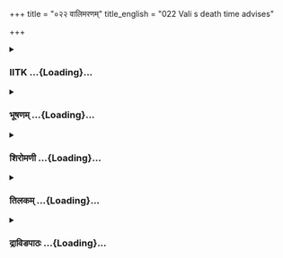 +++
title = "०२२ वालिमरणम्"
title_english = "022 Vali s death time advises"

+++
<div caption="श्रीराम-हरिसीताराममूर्ति-घनपाठिभ्यां वचनम्" class="audioEmbed" src="https://archive.org/download/Ramayana-recitation-Sriram-harisItArAmamUrti-Ghanapaati-v2/Kanda_4/Kanda_4_KSK-022-Vali_Maranam.mp3"></div>

<div class="js_include collapsed" newlevelforh1="3" title="IITK" unfilled url="/purANam/rAmAyaNam/audIchya-pAThaH/iitk/4_kiShkindhAkANDam/02-vAli-vadhaH/022_vAlimaraNam.md">
<details><summary><h3>IITK ...{Loading}...</h3></summary>

Vali repents -- asks Sugriva to take care of Angada and Tara -- hands
over his golden necklace to Sugriva -- exhorts Angada.



#### श्लोकः
##### मूलम्
वीक्षमाणस्तु मन्दासुस्सर्वतो मन्दमुच्छ्वसन्।  
आदावेव तु सुग्रीवं ददर्शत्वात्मजाग्रतः4.22.1॥

##### शब्दार्थः
मन्दासुः slowly, मन्दं feebly, उच्छ्वसन्  sighing, सर्वतः all over, वीक्षमाणः तु gazing all round, आदावेव at first instance, अग्रतः front, आत्मजः his own son, सुग्रीवम् Sugriva, ददर्श saw.

##### आङ्ग्लानुवादः
Vali, gazing all around, breathing slowly and sighing feably beheld Sugriva at first instance, Sugriva who was standing in front of his own son.



#### श्लोकः
##### मूलम्
तं प्राप्तविजयं वाली सुग्रीवं प्लवगेश्वरः।  
आभाष्य व्यक्तया वाचा सस्नेहमिदमब्रवीत्4.22.2॥

##### शब्दार्थः
प्लवगेश्वरः lord of monkeys, वाली Vali, प्राप्तविजयम् had won a victory, तं सुग्रीवम् to that Sugriva, आभाष्य spoke, व्यक्तया addressing, वाचा words, सस्नेहम् with love, इदम् this, अब्रवीत् said.

##### आङ्ग्लानुवादः
Vali, the lord of monkeys, lovingly said to Sugriva, who had won a victoryः



#### श्लोकः
##### मूलम्
सुग्रीव दोषेण न मां गन्तुमर्हसि किल्बिषात्।  
कृष्यमाणं भविष्येण बुद्धिमोहेन मां बलात्4.22.3॥

##### शब्दार्थः
सुग्रीव O Sugriva, माम् me, दोषेण by mistake, गन्तुम् exiling, न अर्हसि ought not to, किल्बिषात् due to mistake, भविष्येण in future, बुद्धिमोहेन by deluded, बलात् by force  माम् me, कृष्यमाणम् bound

##### आङ्ग्लानुवादः
'O Sugriva you ought not to accuse me of exiling you, and wresting your wife. My  
mind was deluded by the force of fate that controls one's future.



#### श्लोकः
##### मूलम्
युगपद्विहितं तात न मन्ये सुखमावयोः।  
सौहार्द भ्रातृयुक्तं हि तदिदं तात नान्यथा4.22.4॥

##### शब्दार्थः
तात O dear, आवयोः for both of us, सुखम् happiness, युगपत् at the same time, न मन्ये I also do not believe, भ्रातृयुक्तम् not right for brothers, तत् so, इदम् this, सौहार्दम् friendship between us, न अन्यथा not otherwise, जातम् is created.

##### आङ्ग्लानुवादः
'O dear I believe that both of us are not destined to enjoy the love and happiness that come together to brothers.



#### श्लोकः
##### मूलम्
प्रतिपद्य त्वमद्यैव राज्यमेषां वनौकसाम्।  
मामप्यद्यैव गच्छन्तं विद्धि वैवस्वतक्षयम्4.22.5॥

##### शब्दार्थः
त्वम् you, अद्यैव just now, एषाम् of these, वनौकसाम् forest dwellers, राज्यम् kingdom, प्रतिपद्य accept, मामपि me also, अद्यैव now, वैवस्वतक्षयम् the abode of Vivasvan, lord of the death, गच्छन्तम्  going, विद्धि know.

##### आङ्ग्लानुवादः




#### श्लोकः
##### मूलम्
जीवितं च हि राज्यं च श्रियं च विपुलामिमाम्।  
प्रजहाम्येष वै तूर्णं महच्चागर्हितं यशः4.22.6॥

##### शब्दार्थः
एषः अहम् thus I, जीवितं च life also, राज्यं च even kingdom, इमाम् this, विपुलाम् vast, श्रियं च and prosperity, अगर्हितम् untarnished, यशः च and fame, तूर्णम् soon, एषः here I am, प्रजहामि leaving.

##### आङ्ग्लानुवादः
'I am leaving this world soon, along with this vast kingdom, prosperity and untarnished fame.



#### श्लोकः
##### मूलम्
अस्यां त्वहमवस्थायां वीर वक्ष्यामि यद्वचः।  
यद्यप्यसुकरं राजन्कर्तुमेव तदर्हसि4.22.7

##### शब्दार्थः
वीर O warrior, राजन् O king, अस्यां अवस्थायाम् at this stage, अहम् I, यत् those, वचः words, वक्ष्यामि speaking, असुकरं not easy to do, यद्यपि even though, कर्तुमेव only to carry out, त्वम् you, अर्हसि ought to.

##### आङ्ग्लानुवादः
'O warrior king you should do whatever I request you at this hour even though it may not be easy.



#### श्लोकः
##### मूलम्
सुखार्हं सुखसंवृद्धं बालमेनमबालिशम्।  
बाष्पपूर्णमुखं पश्य भूमौ पतितमङ्गदम्4.22.8॥

##### शब्दार्थः
सुखार्हम् who deserves happiness, सुखसंवृद्धम् raised with comfort, बालम् young boy, अबालिशम् youthful, बाष्पपूर्णमुखम् tearful face, भूमौ on the ground, पतितम्  fallen down, अङ्गदम् Angada, पश्य see.

##### आङ्ग्लानुवादः
'Look at this young Angada fallen on the ground, face flooded with tears. Raised with comfort, he deserves to be kept happy.



#### श्लोकः
##### मूलम्
मम प्राणैः प्रियतरं पुत्रं पुत्रमिवौरसम्।  
मया हीनमहीनार्थं पर्वतः परिपालय4.22.9॥

##### शब्दार्थः
मम my, प्राणैः more than life, प्रियतरम् dearer to me, मया by me, हीनम् separated, पुत्रम् son, औरसं पुत्रं इव like your own son, सर्वतः in all respects, अहीनार्थम् without being deprived of anything, परिपालय take care of him.

##### आङ्ग्लानुवादः
'He is dearer to me than my life. Take care of him like your own son. He is separated from me. Take care of him in all respects, so that he is not deprived of anything.



#### श्लोकः
##### मूलम्
त्वमेवास्य हि दाता च परित्राता च सर्वशः।  
भयेष्वभयदश्चैव यथाऽहं प्लवगेश्वर॥4.22.10॥

##### शब्दार्थः
प्लवगेश्वर O lord of monkeys, अहम् I, यथा as I am, त्वमेव you alone, अस्य his, (पिता father), दाता provider, सर्वशः of everything, परित्राता च and saviour, भयेषु in danger, अभयदश्चैव protector.

##### आङ्ग्लानुवादः
'O lord of monkeys from now on, you alone will be his father, provider of everything, saviour and protector in danger.



#### श्लोकः
##### मूलम्
एष तारात्मज श्रीमांस्त्वया तुल्यपराक्रमः।  
रक्षसां च वधे तेषामग्रतस्ते भविष्यति4.22.11॥

##### शब्दार्थः
श्रीमान् prosperous, त्वया to you, तुल्यपराक्रमः equal in valour, एषः this, तारात्मजः son of Tara, तेषाम् their, रक्षसाम् demons, वधे crush, ते to you, अग्रतः on the forefront, भविष्यति will remain.

##### आङ्ग्लानुवादः
'This prosperous son of Tara, your equal in valour, will remain with you in the forefront to crush demons.



#### श्लोकः
##### मूलम्
अनुरूपाणि कर्माणि विक्रम्य बलवान्रणे।  
करिष्यत्येष तारेयस्तरस्वी तरुणोऽङ्गदः4.22.12॥

##### शब्दार्थः
बलवान् strong, तारेयः of Tara's, तरस्वी fast, तरुणः young, एषः अङ्गदः this Angada, रणे in war, विक्रम्य strike, अनुरूपाणि fitting , कर्माणि deeds, करिष्यति will do.

##### आङ्ग्लानुवादः
'This mighty hero Angada, son of Tara, is young and dynamic. He will strike (the enemy) in a fitting manner in war.



#### श्लोकः
##### मूलम्
सुषेणदुहिता चेयमर्थसूक्ष्मविमनिश्चये।  
औत्पातिके च विविधे सर्वतः परिनिष्ठिता4.22.13॥

##### शब्दार्थः
सुषेणदुहिता daughter of Sushena, इयं च and she also , अर्थसूक्ष्मविनिश्चये in disecerning subtle matters, विविधे various, औत्पातिके च and in foreseeing events that come up suddenly, सर्वतःall over, परिनिष्ठिता very efficient( in crisis management),

##### आङ्ग्लानुवादः
'Tara, daughter of Sushena, is wise and efficient in discerning subtle matters and in foreseeing unexpected events.



#### श्लोकः
##### मूलम्
यदेषा साध्विति ब्रूयात्कार्यं तन्मुक्तसंशयम्।  
न हि तारामतं किञ्चिदन्यथा परिवर्तते4.22.14॥

##### शब्दार्थः
एषा she, यत् whatever, साधु इति treat it to be right, ब्रूयात् speak, तत् that, मुक्तसंशयम् without any doubt, कार्यम् work, तारामतम् her opinion, किञ्चत् even a little, अन्यथा otherwise, न परिवर्तते हि does not change.

##### आङ्ग्लानुवादः
'Tara's opinion is never wrong. It does not change. Whatever she speaks is right and should be carried out without any doubt.



#### श्लोकः
##### मूलम्
राघवस्य च ते कार्यं कर्तव्यमविशङ्कया।  
स्यादधर्मो ह्यकरणे त्वां च हिंस्याद्विमानितः4.22.15॥

##### शब्दार्थः
राघवस्य Rama's, कार्यं च work also, ते to you, अविशङ्कया without hesitation, कर्तव्यम्   duty, अकरणे not do, अधर्मः unrighteousness, स्यात् हि will be, अमानितः disobeyed, त्वाम् you, हिंस्यात् च will hurt.

##### आङ्ग्लानुवादः
'You ought to carry out Rama's work without hesitation. If you do not, it will be unrighteous and harmful.



#### श्लोकः
##### मूलम्
इमां च मालामाधत्स्व दिव्यां सुग्रीव काञ्चनीम्।  
उदारा श्रीस्थिता ह्यास्यां सम्प्रजह्यान्मृते मयि4.22.16॥

##### शब्दार्थः
सुग्रीव O Sugriva, दिव्यां divine, काञ्चनीम् golden, इमां मालाम् this necklace, अधत्स्व wear now, अस्याम् in it, स्थिता present, उदारा great, श्रीः brightness, मयि when me, मृते (when) dead,  
सम्प्रजह्यात् हि it will be gone.

##### आङ्ग्लानुवादः
'O Sugriva put on this divine golden necklace. It has great brilliance. Its present lustre may be gone when I am dead.'



#### श्लोकः
##### मूलम्
इत्येवमुक्तस्सुग्रीवो वालिना भ्रातृसौहृदात्।  
हर्षं त्यक्त्वा पुनर्दीनो ग्रहग्रस्त इवोडुराट्4.22.17॥

##### शब्दार्थः
वालिना by Vali, भ्रातृसौहृदात् due to brotherly affection, इत्येवम् thus, उक्तः spoken, सुग्रीवः Sugriva, हर्षम् happiness, त्यक्त्वा having given up , पुनः again, दीनः dull, ग्रहग्रस्तः eclipsed by planet Rahu, उडुराट् इव like the Moon.

##### आङ्ग्लानुवादः
Thus spoken to by Vali with brotherly affection, Sugriva gave up joy (of victory) and appeared dull like the Moon eclipsed by planet Rahu.



#### श्लोकः
##### मूलम्
तद्वालिवचनाच्छान्तः कुर्वन्युक्तमतन्द्रितः।  
जग्राह सोऽभ्यनुज्ञातो मालां तां चैव काञ्चनीम्4.22.18॥

##### शब्दार्थः
सः he, तद्वालिवचनात् by the words of Vali, शान्तः became composed, अतन्द्रितः without any illfeeling, युक्तम् proper, कुर्वन् carrying out, अभ्यनुज्ञातः with the permission, काञ्चनीम् golden, तां मालाम् that necklace, जग्राह received.

##### आङ्ग्लानुवादः
On hearing Vali's words, Sugriva became composed with no illfeeling. Considering it to be proper, he received with his permission the golden necklace.



#### श्लोकः
##### मूलम्
तां मालां काञ्चनीम् दत्त्वा दृष्ट्वाचैवात्मजं स्थितम्।  
संसिद्धः प्रेत्यभावाय स्नेहादङ्गदमब्रवीत्4.22.19॥

##### शब्दार्थः
काञ्चनीम् golden, तां मालाम् that necklace, दत्त्वा having given, स्थितम् him who stood by, आत्मजं च and son, दृष्ट्वा after seeing, प्रेत्यभावाय with a feeling of preparedness for death, संसिद्धः ready to depart, स्नेहात् with affection, अङ्गदम् to Angada, अब्रवीत् said.

##### आङ्ग्लानुवादः
Having given the golden necklace to Sugriva,Vali, feeling ready to depart, looked at his son Angada who stood by and spoke affectionatelyः



#### श्लोकः
##### मूलम्
देशकालौ भजस्वाद्य क्षममाणः प्रियाप्रिये।  
सुखदुःख सहः काले सुग्रीववशगो भव4.22.20॥

##### शब्दार्थः
अद्य now, प्रियाप्रिये dear or otherwise, क्षममाणः forgiving, देशकालौ regard  to time and place, भजस्व serve, काले in time, सुखदुःखसहः enduring pleasure and pain equally, सुग्रीववशगः भव submit to Sugriva's will.

##### आङ्ग्लानुवादः
'Enduring pleasure or pain equally  with due regard to time and place favourable to you or otherwise, you should submit to the will of Sugriva.



#### श्लोकः
##### मूलम्
यथा हि त्वं महाबाहो लालितस्सततं मया।  
न तथा वर्तमानं त्वां सुग्रीवो बहुमंस्यते॥4.22.21॥

##### शब्दार्थः
महाबाहो O longarmed one, त्वम् you, सततम् always, मया by me, यथा as, लालितः affectionately, तथा in that way, वर्तमानम् as in the present, त्वाम् to you, सुग्रीवः Sugriva, न बहुमंस्यते not bring you up.

##### आङ्ग्लानुवादः
'O longarmed one you have always been affectionately brought up by me. Sugriva may not rear you that way.



#### श्लोकः
##### मूलम्
माऽस्यामित्रैर्गतं गच्छेर्मा शत्रुभिररिन्दम।  
भर्तुरर्थपरो दान्तः सुग्रीववशगो भव4.22.22॥

##### शब्दार्थः
अरिन्दम O conqueror of enemies, अस्य his, अमित्रैः friends his enemies, गतम् in the past , मा गच्छेः  after my exit, शत्रुभिः with his enemies too, मा do not, भर्तुः protector's, अर्थपरः devoted to his interests, दान्तः selfrestrained, सुग्रीववशगः stand by Sugriva, भव you.

##### आङ्ग्लानुवादः
'O conqueror of foes do not align with his enemies or with the friends of his enemies. Remain selfrestrained and loyal to Sugriva. Be subordinate to his will.



#### श्लोकः
##### मूलम्
न चातिप्रणयः कार्यः कर्तव्योऽप्रणयश्च ते।  
उभयं हि महान्दोष स्तस्मादन्तरदृग्भव4.22.23॥

##### शब्दार्थः
अतिप्रणयः excessively friendly, ते by you, न कार्यः should not be, अप्रणयश्च lack of love also, न कर्तव्यः not to be, उभयम् both, महान्दोषम् will amount to serious mistake, तस्मात्  therefore, अन्तरदृक् insightful, भव be.

##### आङ्ग्लानुवादः
'You are not to be excessively friendly or otherise as both are serious mistakes. Therefore, be insightful.'



#### श्लोकः
##### मूलम्
इत्युक्त्वाऽथ विवृत्ताक्षः शरसम्पीडितो भृशम्।  
विवृतैर्दशनै र्भीमैर्बभूवोत्क्रान्तजीवितः4.22.24॥

##### शब्दार्थः
भृशम् intensely, शरसम्पीडितः formented by the arrow, इति thus, उक्त्वा having spoken, अथ then, विवृत्ताक्षः popping out his eyes, विवृतैः with opened, भीमैः with dreadful, दशनैः with teeth, उत्क्रान्तजीवितः dead, बभूव remained.

##### आङ्ग्लानुवादः
Having spoken this, tormented by the arrow, eyes popping out and his dreadful teeth ejected, Vali remained drained of life.



#### श्लोकः
##### मूलम्
ततो विचुक्रुशुस्तत्र वानरा हरियूथपाः।  
परिदेवयमानास्ते सर्वे प्लवगपुङ्गवाः4.22.25॥

##### शब्दार्थः
ततः then, प्लवगपुङ्गवाः best of the monkeys, सर्वे all, ते वानराः the monkeys, हरियूथपाः leaders of monkey troops, परिदेवयमानाः bewailing, तत्र there, विचुक्रुशुः cried bitterly.

##### आङ्ग्लानुवादः
Then the best of the monkeys and their troop leaders bewailed the death of Vali, crying bitterly.



#### श्लोकः
##### मूलम्
किष्किन्धा ह्यद्य शून्याऽसीत्स्वर्गते वानराधिपे।  
उद्यानानि च शून्यानि पर्वताः काननानि च4.22.26॥  
हते प्लवगशार्दूले निष्प्रभा वानराः कृताः।

##### शब्दार्थः
वानराधिपे when the lord of monkeys, स्वर्गते had gone to heaven,  किष्किन्धा Kishkinda, शून्या हि  is desolate, उद्यानानि च pleasure gardens, शून्यानि empty, पर्वताः mountains, काननानि च forests also, प्लवगशार्दूले tigers among monkeys, हते is killed, वानराः monkeys, निष्प्रभाः dull, कृताः became.

##### आङ्ग्लानुवादः
Lord of monkeys having gone to heaven, Kishkinda looked desolate including the pleasure gardens, the mountains and forests. The monkeys also became dull.



#### श्लोकः
##### मूलम्
यस्य वेगेन महता काननानि वनानि च।  
पुष्पौघेणानुबध्यन्ते करिष्यति तदद्य कः4.22.27॥

##### शब्दार्थः
यस्य whose, महता वेगेन at high speed, काननानि forests, वनानि च and gardens, पुष्पौघेण with heavy flow of flowers, अनुबध्यन्ते joined now, तत् that, अद्य now, कः who, करिष्यति can do?

##### आङ्ग्लानुवादः
(The vanaras wailed aloud saying) 'The forests and gardens looked connected together with the flowers that swayed by his speed .Who can do that now?



#### श्लोकः
##### मूलम्
येन दत्तं महद्युद्धं गन्धर्वस्य महात्मनः4.22.28॥  
गोलभस्य महाबाहोर्दशवर्षाणि पञ्च च।  
नैव रात्रौ न दिवसे तद्युद्धमुपशाम्यति4.22.29॥

##### शब्दार्थः
येन by him, महात्मनः of the great self, महाबाहोः of strong shoulders, गोलभस्य of Golabha, गन्धर्वस्य of gandharva, दश ten, पञ्च five, च and, वर्षाणि years, महत् great, युद्धम् war, दत्तम् given, तत् युद्धम् that war, रात्रौ during night, नैव उपशाम्यति not stops, दिवसे during day, न not.

##### आङ्ग्लानुवादः
'Great soul, Vali endowed with stout shoulders joined a duel with a gandharva called Golabha for fifteen years nonstop night and day.



#### श्लोकः
##### मूलम्
ततस्तु षोडशे वर्षे गोलभो विनिपातितः।  
हत्वा तं दुर्विनीतं तु वाली दंष्ट्राकरालवान्4.22.30॥  
सर्वाऽभयङ्करोऽस्माकं कथमेष निपातितः।

##### शब्दार्थः
ततः then, षोडशे in the sixteenth, वर्षे year, गोलभः Golabha, विनिपातितः was thrown down, दंष्ट्राकरालवान्  of dreadful teeth, वाली Vali, दुर्विनीतम् the uncontrollable, तम् him, हत्वा on killing, अस्माकम् to us, सर्वाऽभयङ्करः rendering security, एषः such, कथम् how, निपातितः killed.

##### आङ्ग्लानुवादः
'In the sixteenth year Golabha, the uncontrollable enemy was killed by Vali with his dreadful fangs and rendered protection to everybody. How did he get killed?'



#### श्लोकः
##### मूलम्
हते तु वीरे प्लवगाधिपे तदा  
प्लवङ्गमास्तत्र न शर्म लेभिरे।  
वनेचराः सिंहयुते महावने  
यथा हि गावो निहते गवां पतौ4.22.31॥

##### शब्दार्थः
सिंहयुते in a place full of lions, महावने in a huge forest, गवाम् of cattle, पतौ the lord, निहते when killed, वनेचराः wanderers of the forest, गावः cows, यथा as, तदा then, वीरे when the hero, प्लवगाधिपे chief of monkeys, हते when killed, तत्र there, प्लवङ्गमाः monkeys, शर्म peace of mind, न लेभिरे not get.

##### आङ्ग्लानुवादः
Just as the cattle get frightened when the leader of the herd gets killed in a huge forest full of lions, the young monkey became puzzled when the chief of monkeys got killed.



#### श्लोकः
##### मूलम्
ततस्तु तारा व्यसनार्णवाप्लुता  
मृतस्य भर्तुर्वदनं समीक्ष्य सा।  
जगाम भूमिं परिरभ्य वालिनं  
महाद्रुमं छिन्नमिवाश्रिता लता4.22.32॥

##### शब्दार्थः
ततः then, सा तारा that Tara, व्यसनार्णवाप्लुता immersed in the sea of calamity, मृतस्य of the dead, भर्तुः husband's, वदनम् face, समीक्ष्य seeing, छिन्नम् cut, महाद्रुमम् massive tree, आश्रिता clinging, लता इव like a creeper clinging, वालिनम् Vali, परिरभ्य having embraced him, भूमिम् on the ground, जगाम fell.

##### आङ्ग्लानुवादः
Then Tara, immersed in a sea of sorrow, looked at the face of her dead husband and sank, embracing Vali, like a creeper clinging to the massive tree when the tree is cut down.  

#### समाप्तिः
 श्रीमद्रामायणे वाल्मीकीय आदिकाव्ये किष्किन्धाकाण्डे द्वाविंशस्सर्गः॥  
Thus ends the twentysecond sarga of Kishkindakanda of the Holy Ramayana, the first epic, composed by sage Valmiki.

</details>
</div>
<div class="js_include collapsed" newlevelforh1="3" title="भूषणम्" unfilled url="/purANam/rAmAyaNam/audIchya-pAThaH/TIkA/bhUShaNa_iitk/4_kiShkindhAkANDam/02-vAli-vadhaH/022_vAlimaraNam.md">
<details><summary><h3>भूषणम् ...{Loading}...</h3></summary>



वीक्षमाणस्तु मन्दासुः सर्वतो मन्दमुच्छ्वसन् ।  

आदावेव तु सुग्रीवं ददर्श त्वात्मजाग्रतः  ॥  ४।२२।१  ॥   

एवममोघरामशराभिघातेन मोहसमाविष्टं वालिनं मृतं निश्चित्य संस्कारादिकरणाय
त्वरमाणे हनुमति दैवात्किञ्चित्समाश्वस्तो वाली कर्तव्यभागं नियच्छति
द्वाविंशे वीक्षमाण इत्यादि । मन्दासुः अल्पप्राणः  ॥  ४।२२।१  ॥   

  

तं प्राप्तविजयं वाली सुग्रीवं प्लवगेश्वरः ।  

आभाष्य व्यक्तया वाचा सस्नेहमिदमब्रवीत्  ॥  ४।२२।२  ॥   

तमिति । आभाष्य सम्बोध्य  ॥  ४।२२।२  ॥   

  

सुग्रीव दोषेण न मां गन्तुमर्हसि किल्बषात् ।  

कृष्यमाणं भविष्येण बुद्धिमोहेन मां बलात्  ॥  ४।२२।३  ॥   

सुग्रीवेति । किल्बिषात् राज्यविवासनदारहणरूपकिल्बिषाद्धेतोः मां दोषेण
गन्तुं दोषसहितं ज्ञातुं नार्हसि, किन्तु भविष्येण भाविफलेन हेतुना जातेन
बुद्धिमोहेन बालात्कृष्यमाणं मां गन्तुमर्हसि  ॥  ४।२२।३  ॥   

  

युगपद्विहितं तात न मन्ये सुखमावयोः ।  

सौहार्दं भ्रातृयुक्तं हि तदिदं तात नान्यथा  ॥  ४।२२।४  ॥   

युगपदिति । आवयोः भ्रात्रोः भातृयुक्तं भ्रातृत्वप्रयुक्तं सौहार्दं सुखं
राज्यमुखं च । एतदुभयं दैवेन युगपन्न विहितं मन्ये ध्रुवम् । अव्ययमेतत् ।
तदिदं दैवकृतं युगपदविधानम् अन्यथा न हि अन्यप्रकारं न भवति हि  ॥  ४।२२।४
 ॥   

  

प्रतिपद्य त्वमद्यैव राज्यमेषां वनौकसाम् ।  

मामप्यद्यैव गच्छन्तं विद्धि वैवस्वतक्षयम्  ॥  ४।२२।५  ॥   

प्रतीति । प्रतिपद्य, पालयेति शेषः । यद्वा प्रतिपद्य प्राप्नुहि ।
श्यन्नन्तो ऽयम् । वैवस्वतक्षयं यमगृहम्  ॥  ४।२२।५  ॥   

  

जीवितं हि राज्यं च श्रियं च विपुलामिमाम् ।  

प्रजहाम्येष वै तूर्णं महच्चागर्हितं यशः  ॥  ४।२२।६  ॥   

जीवितमिति । अगर्हितं यशः केनाप्यवध्यो वालीति प्रसिद्धं यशः  ॥  ४।२२।६
 ॥   

  

अस्यां त्वहमवस्थायां वीर वक्ष्यामि यद्वचः ।  

यद्यप्यसुकरं राजन् कर्तुमेव तदर्हसि  ॥  ४।२२।७  ॥   

अस्यामवस्थायां चरमावस्थायां यद्वचो वक्ष्यामि एतद्यद्यप्यसुकरं
तथाप्यवश्यं कर्तुमर्हसि । मदुक्तरीत्या राजा भवेत्यर्थः  ॥  ४।२२।७  ॥   

  

सुखार्हं सुखसंवृद्धं बालमेनमबालिशम् ।  

बाष्पपूर्णमुखं पश्य भूमौ पतितमङ्गदम् ।  

मम प्राणैः प्रियतरं पुत्रं पुत्रमिवौरसम्  ॥  ४।२२।८  ॥   

सुखार्हमिति । वयसा बालमप्यबालिशं बालबुद्धिरहितम् । ममेति । प्राणैः
प्राणेभ्यः, मम पुत्रं औरसम् पुत्रमिव पश्येति संबन्धः  ॥  ४।२२।८  ॥   

  

मया हीनमहीनार्थं सर्वतः परिपालय ।  

त्वमेवास्य हि दाता च परित्राता च सर्वतः ।  

भयेष्वभयदश्चैव यथा ऽहं प्लवगेश्वर  ॥  ४।२२।९  ॥   

एष तारात्मजः श्रीमांस्त्वया तुल्यपराक्रमः ।  

रक्षसां तु वधे तेषामग्रतस्ते भविष्यति  ॥  ४।२२।१०  ॥   

अनुरूपाणि कर्माणि विक्रम्य बलवान् रणे ।  

करिष्यत्येष तारेयस्तरस्वी तरुणो ऽङ्गदः  ॥  ४।२२।११  ॥   

मयेत्यादि । अस्य अङ्गदस्य दाता, वस्त्राभरणादीनामिति शेषः । सर्वतः
शत्रुभ्यः परित्राता । भयेष्वभयदः शत्रुपुत्रत्वेन
स्थानान्निष्कासनादिभयहेतुषु विषये अभयदः  ॥  ४।२२।९११  ॥   

  

सुषेणदुहिता चेयमर्थसूक्ष्मविनिश्चये ।  

औत्पातिके च विविधे सर्वतः परिनिष्ठिता  ॥  ४।२२।१२  ॥   

सुषेणेति । अर्थसूक्ष्मविनिश्चये सूक्ष्मार्थविनिश्चये औत्पातिके
उत्पातविषयज्ञाने च । परिनिष्ठिता सञ्जातनिष्ठा, समर्थेति यावत्  ॥  ४।२२।१२
 ॥   

  

यदेषा साध्विति ब्रूयात् कार्यं तन्मुक्तसंशयम् ।  

नहि तारामतं किञ्चिदन्यथा परिवर्तते  ॥  ४।२२।१३  ॥   

यदिति । न परिवर्तते न भवतीत्यर्थः  ॥  ४।२२।१३  ॥   

  

राघवस्य च ते कार्यं कर्तव्यमविशङ्कया ।  

स्यादधर्मो ह्यकरणे त्वां च हिंस्याद्विमानितः  ॥  ४।२२।१४  ॥   

राघवस्य चेति । विमानितः, राघव इति शेषः  ॥  ४।२२।१४  ॥   

  

इमां च मालामाधत्स्व दिव्यां सुग्रीव काञ्चनीम् ।  

उदारा श्रीः स्थिता ह्यस्यां सम्प्रजह्यान्मृते मयि  ॥  ४।२२।१५  ॥   

इमामिति । सम्प्रजह्यान्मृते मयि मृते सति श्रीरिमां काञ्चनीं मालां
सम्प्रजह्यात् । ततः पूर्वमेव मयि जीवति गृहाणेति भावः  ॥  ४।२२।१५  ॥   

  

इत्येमुक्तः सुग्रीवो वालिना भ्रातृसौहृदात् ।  

हर्षं त्यक्त्वा पुनर्दीनो ग्रहग्रस्त इवोडुराट्  ॥  ४।२२।१६  ॥   

इतीति । दीनः अभूदिति शेषः । ग्रहग्रस्तः राहुग्रस्तः  ॥  ४।२२।१६  ॥   

  

तद्वालिवचनाच्छान्तः कुर्वन्युक्तमतन्द्रितः ।  

जग्रह सो ऽभ्यनुज्ञातो मालां तां चैव काञ्चनीम्  ॥  ४।२२।१७  ॥   

तदिति । तत्तदनन्तरं शान्तः त्यक्तवैरः  ॥  ४।२२।१७  ॥   

  

तां मालां काञ्चनीं दत्त्वा वाली दृष्ट्वा ऽ ऽत्मजं स्थितम् ।  

संसिद्धः प्रेत्यभावाय स्नेहादङ्गदमब्रवीत्  ॥  ४।२२।१८  ॥   

तामिति । प्रेत्यभावाय मरणाय । संसिद्धः कृतनिश्चयः  ॥  ४।२२।१८  ॥   

  

देशकालौ भजस्वाद्य क्षममाणः प्रियाप्रिये ।  

सुखदुःखसहः काले सुग्रीववशगो भव  ॥  ४।२२।१९  ॥   

यथा हि त्वं महाबाहो लालितः सततं मया ।  

न तथा वर्तमानं त्वां सुग्रीवो बहु मंस्यते  ॥  ४।२२।२०  ॥   

अद्य मत्प्रयाणानन्तरं देशाकालौ भजस्व । गत्यर्था ज्ञानार्थाः । देशाकालौ
जानीहि । अस्मिन् देशे अस्मिन् काले च एवं वर्तितव्यम्, एवं न
वर्तितव्यमिति विवेचयेत्यर्थः । प्रियाप्रिये क्षममाणः प्रभोः
प्रियवचनवदप्रियवचनमपि सोढव्यमित्यर्थः । काले सुखदुःखसहः दुःखकाले सुखं
सुखकाले दुःखं च सहमान इत्यर्थः । सुग्रीववशगो भव सुग्रीवपरतन्त्रो भव  ॥ 
४।२२।१९,२०  ॥   

  

मास्यामित्रैर्गतं गच्छेर्मा शत्रुभिररिन्दम ।  

भर्तुरर्थपरो दान्तः सुग्रीववशगो भव  ॥  ४।२२।२१  ॥   

मास्येति । अस्य सुग्रीवस्यामित्रैर्गतं प्राप्तं पुरुषं मा गच्छेः । अस्य
शत्रुमित्रं न भजेरित्यर्थः । शत्रुभिः सह च मा गच्छेः  ॥  ४।२२।२१  ॥   

  

न चातिप्रणयः कार्यः कर्तव्यो ऽप्रणयश्च ते ।  

उभयं हि महान् दोषस्तस्मादन्तरदृग्व  ॥  ४।२२।२२  ॥   

न चेति । अतिप्रणयः अतिस्नेहः, अप्रणयः स्नेहाभावश्च । अन्तरदृग्भव
मध्यमभावमवलम्बस्वेत्यर्थः  ॥  ४।२२।२२  ॥   

  

इत्युक्त्वा ऽथ विवृत्ताक्षः शरसम्पीडितो भृशम् ।  

विवृतैर्दशनैर्भीमैर्बभूवोत्क्रान्तजीवितः  ॥  ४।२२।२३  ॥   

इतीति । विवृत्ताक्षः भ्रामितनेत्रः । विवृतैः प्रकाशितैः, अत एव भीमैः
दशनैः दन्तैरुपलक्षितः उत्क्रान्तजीवितः उद्गतप्राणः  ॥  ४।२२।२३  ॥   

  

ततो विचुक्रुशुस्तत्र वानरा हरियूथपाः ।  

परिदेवयमानास्ते सर्वे प्लवगपुङ्गवाः  ॥  ४।२२।२४  ॥   

तत इति । परिदेवयमानाः रुदन्त इत्यर्थः । प्लवगपुङ्गवाः बलेन श्रेष्ठाः ।
पुनश्च हरियूथपाः यूथस्य निर्वोढारः । वानराः वानरजातयः  ॥  ४।२२।२४  ॥   

  

किष्किन्धा ह्यद्य शून्य ऽसीत्स्वर्गते वानराधिपे ।  

उद्यानानि च शून्यानि पर्वताः काननानि च ।  

हते प्लवगशार्दूले निष्प्रभा वानराः कृताः  ॥  ४।२२।२५  ॥   

परिदेवनमेवाह किष्किन्धेत्यादिना । शून्या शून्यप्राया  ॥  ४।२२।२५  ॥   

  

यस्य वेगेन महता काननानि वनानि च ।  

पुष्पौघेणानुबध्यन्ते करिष्यति तदद्य कः  ॥  ४।२२।२६  ॥   

यस्येति । वेगेन पराक्रमेण काननानि अरण्यानि, वनानि जलानि सरांसीत्यर्थः ।
पुष्पौघेण अनुबध्यन्ते सम्बध्यन्ते, सदा पुष्पितानि भवन्तीत्यर्थः ।
तत्पुष्पानुबन्धनम् अद्य तु वालिमरणानन्तकाले । यद्वा वनानि
क्षुद्रारण्यानि यस्मिन् वालिनि गच्छति सति तदूरुवेगेनाविशेषेण सर्वाणि
वनानि पुष्पैः सहानुगच्छन्तीत्यर्थः  ॥  ४।२२।२६  ॥   

  

येन दत्तं महद्युद्धं गन्धर्वस्य महात्मनः ।  

गोलभस्य महाबाहोर्दश वर्षाणि पञ्च च  ॥  ४।२२।२७  ॥   

नैव रात्रौ न दिवसे तद्युद्धमुपशाम्यति ।  

ततस्तु षोडशे वर्षे गोलभो विनिपातितः  ॥  ४।२२।२८  ॥   

हत्वा तं दुर्विनीतं तु वाली दंष्ट्राकरालवान् ।  

सर्वाभयकरो ऽस्माकं कथमेष निपातितः  ॥  ४।२२।२९  ॥   

येनेति । गोलभस्य गोलभाख्यस्य । उपशाम्यति उपाशाम्यत् । भूते लट् ।
दंष्ट्राकरालवान् करालदंष्ट्रावान् । परनिपातः  ॥  ४।२२।२७२९  ॥   

  

हते तु वीरे प्लवगाधिपे तदा प्लवङ्गमास्तत्र न शर्म लेभिरे ।  

वनेचराः सिंहयुते महावने यथा हि गावो निहते गवां पतौ  ॥  ४।२२।३०  ॥   

हत इति । शर्म सुखम् । सिंहयुत इति । सिंहस्थानीयो रामः  ॥  ४।२२।३०  ॥   

  

ततस्तु तारा व्यसनार्णवाप्लुता मृतस्य भर्तुर्वदनं समीक्ष्य सा ।  

जगाम भूमिं परिरभ्य वालिनं महाद्रुमं छिन्नमिवाश्रिता लता  ॥  ४।२२।३१  ॥   

इत्यार्षे श्रीरामायणे वाल्मीकीये आदिकाव्ये श्रीमत्किष्किन्धाकाण्डे
द्वाविंशः सर्गः  ॥  २२  ॥   

ततस्त्विति । व्यसनार्णवे आप्लुता मग्नेति यावत्  ॥  ४।२२।३१  ॥   

इति श्रीगोविन्दराजविरचिते श्रीरामायणभूषणे मुक्ताहाराख्याने
किष्किन्धाकाण्डव्याख्याने द्वाविंशः सर्गः  ॥  २२  ॥   



</details>
</div>
<div class="js_include collapsed" newlevelforh1="3" title="शिरोमणी" unfilled url="/purANam/rAmAyaNam/audIchya-pAThaH/TIkA/shiromaNI_iitk/4_kiShkindhAkANDam/02-vAli-vadhaH/022_vAlimaraNam.md">
<details><summary><h3>शिरोमणी ...{Loading}...</h3></summary>



वाल्युक्तिमुपक्रमते वीक्षमाण इति । मन्दासुः शिथिलप्राणः अत एव
मन्दमुच्छ्वसन् सर्वतो वीक्षमाणः अवलोकयन् वाली आदौ प्रथममग्रतः स्थितं
सुग्रीवं ददर्श । तत्काले वालिप्राणसत्त्वे ऽपि संस्कार्यो हरिराजो ऽयमिति
हनुमदुक्तिर्न विरुध्यते प्राणहारकरामबाणविद्धत्वेन मरणनिश्चयात्  ॥  ४।२२।१
 ॥   

  

तमिति । प्लवगेश्वरो वाली प्राप्तविजयं सुग्रीवं व्यक्तया वाचा आभाष्य
संबोध्य सस्नेहमिदमब्रवीत्  ॥  ४।२२।२  ॥   

  

तद्वचनाकारमाह सुग्रीवेति । हे सुग्रीव किल्बिषात्
मत्कर्तृकस्वविषयकदोषाचरणं संस्मृत्य दोषेण विशिष्टं मां गन्तुं बोद्धुं
नार्हसि । तत्र हेतुः भविष्येण भविष्यता बुद्धिमोहेन बुद्धेर्मोहकेन तव
प्रारब्धभोगेनेत्यर्थः, बलात् कृष्यमाणं स्ववशे प्राप्यमाणं मां
गन्तुमर्हसि । एतेनायं मद्विरोधीति बुद्धिं त्यजेति सूचितम्  ॥  ४।२२।३  ॥   

  

तदेव भङ्ग्यन्तरेणाह-- युगपदिति । हे तात यस्मात् आवयोः सुखं युगपत्
एककालावच्छेदेन न विहितं ब्रह्मणा लिखितं तत्तस्माद्धेतोः भ्रातृयुक्तं
भ्रात्रोः उचितम् इदं लोके प्रसिद्धं सौहार्दमन्यथा जातमित्यहं मन्ये  ॥ 
४।२२।४  ॥   

  

प्रतिपद्येति । वैवस्वतक्षयं कालरहितस्थानमित्यर्थः, अद्यैव गच्छन्तं मां
विद्धि जानीहि अतः वनौकसां राज्यमद्यैव प्रतिपद्यस्व प्रतिपद्य प्राप्नुहि
। न च राजपुत्रसत्त्वे भ्रातुः राज्यानौचित्यात् कथमेवमुक्तमिति वाच्यं,
बिलप्रविष्टवालिमरणनिश्चये तदानीं वालिपुत्रस्याभावात् सुग्रीवस्य
प्राप्तराज्यत्वेन नवीनराज्यत्वाभावेनादोषात्  ॥  ४।२२।५ ॥   

  

जीवितमिति । एषो ऽहं जीवितादिकमगर्हितमनिन्दितं प्रशस्तमित्यर्थः, यशश्च
प्रजहामि त्यजामि  ॥  ४।२२।६  ॥   

  

अस्यामिति । हे वीर हे राजन् अस्यामासन्नमरणायामवस्थायाम् असुकरमपि यद्वचः
यदि वक्ष्यामि तदा तत् कर्तुं त्वमर्हसि  ॥  ४।२२।७  ॥   

  

सुखार्हमिति । सुखार्हं सुखयोग्यमत एव सुखसंवृद्धमबालिशं
सुबुद्धिमित्यर्थः, बाष्पपूर्णमुखं भूमौ पतितमङ्गदं बालं पश्य  ॥  ४।२२।८
 ॥   

  

दर्शनप्रयोजनमाह ममेति । प्राणैः प्राणेभ्यः प्रियतरं मया हीनं मम औरसं
पुत्रं स्वस्यौरसं पुत्रमिव अहीनार्थं यथा भवति तथा सर्वतः सर्वप्रकारेण
परिपालय  ॥  ४।२२।९  ॥   

  

परिपालनप्रकारं वदन्नाह त्वमिति । अहमिव त्वमपि अस्य अङ्गदस्य
पित्रादिर्भवेति शेषः  ॥  ४।२२।१०  ॥   

  

तत्परिपालने तवापि प्रयोजनं भवितेति बोधयन्नाह एष इति । त्वया
तुल्यपराक्रमः एष तारात्मजस्तेषां त्वदीप्सितवधानां रक्षसां वधे ते अग्रतो
ऽग्रे भविष्यति भविता  ॥  ४।२२।११  ॥   

  

तदेव भङ्ग्यन्तरेणाह अनुरूपाणीति । तरुणः बलवान् तारेयः एषः अङ्गदः रणे
विक्रम्य प्राप्य अनुरूपाणि मत्सदृशानि कर्माणि करिष्यति  ॥  ४।२२।१२  ॥   

  

सुषेणेति । सुषेणदुहिता इयं तारा विविधे अनेकप्रकारके औत्पातिके
उत्पातकालोचिते अर्थसूक्ष्मविनिश्चये दुर्ज्ञेयार्थबोधने सर्वतः
सर्वप्रकारेण हि यतः परिनिष्ठिता अतिनिपुणा ऽस्तीति शेषः, अतः,
किंचित्तारामतमन्यथा न परिवर्तते भवति अतः एषा तारा यत्कर्तव्यं साधु
ब्रुयात् तत् मुक्तसंशयं यथा भवति तथा कार्यम् । श्लोकद्वयमेकान्वयि । एतेन
तारा ऽवश्यं रक्षणीयेति सूचितम्  ॥  ४।२२।१३,१४  ॥   

  

राघवस्येति । राघवस्य कार्यं ते त्वया अविशङ्कया संदेहराहित्येन कर्तव्यं
हि यतः अकरणे अधर्मः मिथ्याप्रतिज्ञत्वादिपातकं स्यात्, अमानितः अवमानितो
रामस्त्वां हिंस्याच्च  ॥  ४।२२।१५  ॥   

  

इमामिति । हे सुग्रीव काञ्चनीं स्वर्णमयीं दिव्यामिमाम् इन्द्रदत्तां मालां
त्वमाधत्स्व हि यतः अस्यां मालायामुदारा अत्युत्कर्षां श्रीः
विजयादिलक्ष्मीः स्थिता, एतद्धारयिता विजयादिलक्ष्मीः प्राप्नोतीत्यर्थः ।
ननु यावज्जीवं त्वय्येव तिष्ठतु इत्यत आह मयि मृते सति श्रीः मालां
संप्रजह्यात् शवस्पर्शदोषात् त्यजेत् । मालां श्रीरिति चोभयान्वयि  ॥ 
४।२२।१६  ॥   

  

इतीति । वालिना भ्रातृसौहृदात् इत्येवमुक्तः सुग्रीवः हर्षं
रिपुवधजनितानन्दं त्यक्त्वा ग्रहग्रस्तः राहुपीडितः उडुराट् चन्द्र इव दीनः
द्रोहनिवृत्तिपूर्वकभ्रातृवधहेतुकदैन्यवान् अभवदिति शेषः  ॥  ४।२२।१७  ॥   

  

तदिति । वालिवचनात् शान्तः अत एव अतन्द्रितः स्वस्थचित्तः अभ्यनुज्ञातः स
सुग्रीवः युक्तं योग्यं तत् लोके प्रसिद्धं विलापादि कुर्वन् मालां जग्राह
 ॥  ४।२२।१८  ॥   

  

तामिति । ताम् इन्द्रदत्तां मालां दत्त्वा सुग्रीवायेति शेषः, प्रेत्यभावाय
परलोकप्राप्तये संसिद्धः कृतनिश्चयो वाली आत्मजमङ्गदं स्थितं दृष्ट्वा
स्नेहादब्रवीत्  ॥  ४।२२।१९  ॥   

  

तद्वचनाकारमाह देशेति । प्रियाप्रिये वचने क्षममाणः तुल्यत्वेन मन्यमान
इत्यर्थः, अत एव सुखदुःखसहस्त्वं देशकालौ भजस्व विचारय अत एव काले अस्मिन्
समये सुग्रीववशगो भव  ॥  ४।२२।२०  ॥   

  

सुग्रीववशगत्वे हेतुमाह यथेति । यथा येन प्रकारेण
अपराधकर्तृत्वेनापीत्यर्थः, वर्तमानस्त्वं सततं निरन्तरं मया पालितस्तथा
वर्तमानं त्वां सुग्रीवो न बहुमन्यते पालयिष्यतीत्यर्थः  ॥  ४।२२।२१  ॥   

  

सेवाप्रकारमाह नेति । अस्य सुग्रीवस्य अमित्रैः उदासीनैः गतं संगतं
सख्यमित्यर्थः, न गच्छेः प्राप्नुयाः, शत्रुभिश्च संगतं मा गच्छे ।
हेयमुपदिश्योपादेयमाह दान्तो जितेन्द्रियस्त्वं भर्तुः सुग्रीवस्य अर्थपरः
प्रयोजनसाधकः सन् सुग्रीववशगो भव  ॥  ४।२२।२२  ॥   

  

शिक्षान्तरमाह न चेति । अतिप्रणयः परप्रीतिः न कार्यः क्वचिदपि करणीयः ।
अप्रणयः स्नेहनिवर्तकविद्वेष इत्यर्थः, न कर्तव्यः । तत्र हेतुमाह उभयम्
अतिप्रीतिविद्वेषं महादोषमतिदोषविशिष्टं तस्मात् अन्तरदृक् मध्यवर्ती भव  ॥ 
४।२२।२३ ॥   

  

इतीति । इत्युक्त्वा भृशं शरसंपीडितः अत एव विवृत्ताक्षः विवृत्तनयनः अत एव
भीमैः भयंकरैः विवृतैः दशनैर्दन्तैः उपलक्षितो वाली उत्क्रान्तजीवितो बभूव
 ॥  ४।२२।२४ ॥   

  

तत इति । ततः उत्क्रान्तजीवनानन्तरं तत्र वालिसमीपे हतयूथपाः अत एव
परिदेवयमानाः रुदन्तस्ते प्रसिद्धाः प्लवगसत्तमाः सर्वे वानराः विचुक्रुशुः
विलेयुः  ॥  ४।२२।२५  ॥   

  

विलापप्रकारमाह किष्किन्धेत्यादिभिः । वानरेश्वरे वालिनि स्वर्गते सति
किष्किन्धा शून्या, उद्यानादीनि च शून्यानि  ॥  ४।२२।२६  ॥   

  

हत इति । प्लवगशार्दूले हते सति वानराः निष्प्रभाः कृताः । अर्धं पृथक् ।
यस्येति । यस्य महता वेगेन प्रतापेन काननानि अरण्यानि वनानि जलानि च
सकमलसरसीत्यर्थः, पुष्पौघेन पुष्पसमूहेन अनुबध्यन्ते सर्वकालं योज्यन्ते
तत् योजनमद्य वालिमरणसमये कः कस्य प्रतापः करिष्यति । अर्धद्वयमेकान्वयि  ॥ 
४।२२।२७  ॥   

  

येनेति । येन वालिना महात्मनो गन्धर्वस्य महाबाहोः गोलभस्य गोलभाभिधस्य दश
पञ्च च वर्षाणि महद्युद्धं दत्तं तत्तस्य युद्धं रात्रौ नैवोपशाम्यति
निवर्तते दिवसे च नोपशाम्यति ततः दशपञ्चवर्षानन्तरं षोडशमे षोडशे वर्षे
गोलभो विनिपातितः वालिना हतः । अर्धचतुष्टयमेकान्वयि  ॥  ४।२२।२८,२९  ॥   

  

तमिति । दुर्विनीतं गोलभं हत्वा अस्माकं सर्वाभयंकरः द्रंष्ट्राकरालवान्
द्रंर्ष्ट्राकरालत्वविशिष्टः । भावप्रधानो निर्देशः । अत
एवान्यवन्नार्षकल्पना, एष वाली कथं निपातितः  ॥  ४।२२।३०  ॥   

  

तद्विलापं संवर्ण्य तद्वृत्तान्तमाह हत इति । तदा रामबाणप्रविद्धसमये तत्र
तस्मिन् प्रसिद्धे वीरप्लवगाधिपे वालिनि हते सति वनेचराः शर्म सुखं न
लेभिरे । तत्र दृष्टान्तः गवां पतौ पत्यौ रक्षके निहते सति सिंहयुते महावने
वनेचरा गावो यथा  ॥  ४।२२।३१  ॥   

  

तत इति । ततस्तत्प्राणापगमे सति व्यसनार्णवप्लुता सा तारा भर्तुर्वदनं मुखं
समीक्ष्य वालिनं परिरभ्य छिन्नमहाद्रुममाश्रिता लतेव भूमिं जगाम  ॥  ४।२२।३२
 ॥   

  

श्रीमद्वाल्मीकीयरामायणव्याख्याने रामायणशिरोमणौ किष्किन्धाकाण्डे
द्वाविंशः सर्गः  ॥  ४।२२  ॥   

  



</details>
</div>
<div class="js_include collapsed" newlevelforh1="3" title="तिलकम्" unfilled url="/purANam/rAmAyaNam/audIchya-pAThaH/TIkA/tilaka_iitk/4_kiShkindhAkANDam/02-vAli-vadhaH/022_vAlimaraNam.md">
<details><summary><h3>तिलकम् ...{Loading}...</h3></summary>



सर्वतो वीक्षमाणः स आत्मजस्याग्रतः स्थितं सुग्रीवमेवादौ ददर्श  ॥  ४।२२।१
 ॥   

  

आभाष्य सुग्रीवेति संबोध्य  ॥  ४।२२।२  ॥   

  

हे सुग्रीव मां किल्बिषात्प्राग्भवीयदुष्कृतवशाद्भविष्येण भविष्यता
ऽवश्यंभाविना बुद्धिमोहेन त्वयि शत्रुबुद्धिरूपेण बलात्कृष्यमाणं मां
ज्ञात्वा त्वं दोषेण स्वापकारदोषवत्त्वेन मां गन्तुमवगन्तुं नार्हसि  ॥ 
४।२२।३  ॥   

  

कार्यानुमितं कर्मप्राबल्यं दर्शयति-- युगपदिति । भ्रातृयुक्तं
भ्रात्रोर्युक्तमुचितं सौहार्दं सुखं च राज्यसुखं चावयोः कर्मणा युगपन्न
विहितमिति मन्ये, यतस्तदिदमुचितमपि सौहार्दं सुखं चान्यथा जातम्
विघटितमित्यर्थः  ॥  ४।२२।४  ॥   

  

अथ रामशरक्षीणपापत्वात्प्राप्तदिव्यप्रकृतिः स्वयमेव सुग्रीवाय स्वानन्तरं
प्राप्तं राज्यं ददाति प्रतिपद्येति । प्रतिपद्यस्वेत्यर्थः । वैवस्वतक्षयं
यमगृहम् । ननु राजनि मृते तत्पुत्र एव राज्याधिकारी न तु
तत्कनीयान्भ्रातेति चेन्न, पुत्रस्य बालत्वेन
राज्यरक्षणासामर्थ्याद्बलवदाश्रितत्वाच्च पुत्रनाशो मा भूदिति तथोक्तेः ।
भगवता रामेणापि राज्यरक्षणासामर्थ्येनाङ्गदस्य सुग्रीवो ऽभिषिक्तो राज्ये ।
यौवराज्ये चाङ्गदः । सुग्रीवानन्तरं त्वङ्गदस्यैव राज्याधिकारः, न तु
सुग्रीवपुत्राणामज्येष्ठपुत्रत्वादित्याहुः  ॥  ४।२२।५  ॥   

  

अगर्हितं यशः प्रशस्तं यशो वाली केनाप्यवध्य इत्येवम् । तच्च प्रजहामि
एकेनैव शरेण रामहतत्वादिति प्राञ्चः । अन्ये तु-- चस्त्वर्थे यश इत्युत्तरं
बोध्यः । अगर्हितं यशस्तु प्राप्नोमीति शेषः । वाली भगवता रामेण छन्नेन हत
इत्येवंरूपं च यश इत्याहुः  ॥  ४।२२।६  ॥   

  

अस्यामवस्थायां चरमदशायां यद्यप्यसुकरं मयात्यन्तमपकृतत्वात्, तथापि
कर्तुमर्हस्येवेति योजना । सात्त्विकत्वात्सात्त्विकसमाश्रयणाच्चेत्याशयः ।
स्वयं राज्यस्य दत्तत्वाद्राजन्निति संबोधनम्  ॥  ४।२२।७  ॥   

  

तदेवाह सुखर्हमिति । अबालिशं समर्थम्  ॥  ४।२२।८  ॥   

  

प्राणैः प्राणेभ्यो मम पुत्रं स्वमौरसं
पुत्रमिवाहीनार्थमक्षीणैहिकसकलप्रयोजनं यथा तथा सर्वतः सर्वत्र देशे काले च
पालय । स्वानन्तरमस्यैव राज्यं देहीति व्यङ्ग्यम्  ॥  ४।२२।९  ॥   

  

पालनप्रकारमेव दर्शयति-- त्वमपीति । सर्वत्र भवेति शेषः  ॥  ४।२२।१०  ॥   

  

उक्तं स्वपुत्रस्याबालिशत्वं दर्शयति एष इति । रक्षसां वधे
रामप्रत्युपकारप्रसङ्गप्राप्ते  ॥  ४।२२।११  ॥   

  

अनुरूपाणि मदनुरूपाणि  ॥  ४।२२।१२  ॥   

  

तारारक्षणं तत उपकारमादर्श्य सूचयति सुषेणेति । तद्दुहिता तारा अर्थानां
मध्ये सूक्ष्मः परमदुर्ज्ञेयो यो ऽर्थस्तस्य निश्चये, औत्पातिके विविधे
नानाप्रकारोत्पातमूचितापत्कालिकानुष्ठेयनिश्चये, सर्वत ऐहिकामुष्मिकनिश्चये
च, परिनिष्ठिता ऽतिसमर्था  ॥  ४।२२।१३  ॥   

  

ततः किं तत्राह यदिति । तत्कार्यं त्यक्तसंशयं कार्यमनुष्ठेयम् । तदेव
द्रढयति नहीति । मदनुभवसिद्धमेतदिति भावः । अनेन त्रैवर्णिकेतरत्वेन
तरुणत्वेनावश्यं कर्तव्यपुरुषान्तरस्वीकारायास्ताराया देवरत्वात्सुग्रीवस्य
स्वीकारो ऽप्यनुमत इति गम्यते  ॥  ४।२२।१४  ॥   

  

अथ भ्रात्रे वक्तव्यमुपदेशमाह राघवस्येति । अकरणे ऽधर्मः स्यात्
मिथ्याप्रतिज्ञात्वापत्तेरिति भावः । एवं पारलौकिकमनिष्टं प्रदर्श्यैहिकमपि
तदाह-- त्वां चेति । मामिव धर्मभ्रष्टत्वादिति भावः  ॥  ४।२२।१५  ॥   

  

अथ राज्यानुमतिं क्रियया ऽपि दर्शयति इमां चेति । उदारा प्रशस्ता
श्रीर्जयलक्ष्मीरस्यां स्थिता महेन्द्रानुग्रहात्, हि यतो मृते मयि
शवस्पर्शादेनां सा श्रीर्जह्यात् अत इदानीमेवेमां गृहाणेति भावः  ॥  ४।२२।१६
 ॥   

  

एवं वालिवचः श्रुत्वा, पूर्वं वाली दुष्ट इति बुद्ध्या तद्वधे जातं
हर्षमिदानीमेव सौमनस्यदर्शनेन त्यक्त्वा दीनः विषण्णो ऽभूदित्यर्थः ।
ग्रहग्रस्तो राहुग्रस्तः  ॥  ४।२२।१७  ॥   

  

तद्वालिवचनात्तादृशवालवचनेन शान्तः शान्तवैरो युक्तं
भ्रातृस्नेहोचितदर्शनादिव्यवहारमतन्द्रितः कुर्वन्मालाग्रहणे वालिना
ऽभ्यनुज्ञातो मालां जग्राह  ॥  ४।२२।१८  ॥   

  

प्रेत्यभावाय संसिद्धो निश्चितमरणः  ॥  ४।२२।१९  ॥   

  

देशकालौ तत्तत्कर्मोचितौ भजस्व जानीहि । प्रियाप्रिये इष्टानिष्टयोगजे काले
सेवाकाले सुग्रीववशगस्तत्सेवापरो भव  ॥  ४।२२।२०  ॥   

  

विपक्षे बाधकमाह यथा हीति । बालतया केवलं लालितो यथा सेवोचितकाले ऽपि
सेवारहितो ऽवर्तिष्ट, तथा सेवाराहित्येन वर्तमानं त्वां सुग्रीवो न बहु
मन्येत, अतः सेवां कुर्वित्युपदेशः  ॥  ४।२२।२१  ॥   

  

किं चास्य सुग्रीवस्यामित्रैरनुपकारकैस्तथा शत्रुभिरपकारकैश्च गतं संगतं
सख्यं मा गच्छेः मा गच्छ । भर्तुः सुग्रीवस्यार्थपरः प्रयोजनसाधनपरः  ॥ 
४।२२।२२  ॥   

  

नातिप्रणयः पुत्रत्वात् अप्रणयश्च न कार्यः अस्मद्वधादिना ऽन्तरदृक्
"अत्यासत्तिर्विनाशाय त्वतिदूरं तु निष्फलम् । सेवा मध्यमभावेन
राजवह्निगुरुस्त्रियाम्  ॥ " इति न्यायेन मध्यममार्गमवलम्बस्वेत्याशयः  ॥   

४।२२।२३,२४  ॥   

हतो यूथपो येषां तादृशाः परिदेवयमाना विचुक्रुशुरित्यन्वयः  ॥  ४।२२।२५  ॥   

  

अस्यैव प्रपञ्चःकिष्किन्धेत्यादि  ॥  ४।२२।२६,२७  ॥   

  

गोलभत्य तदाख्यस्य । महद्युद्धं पञ्चदशवर्षावध्यहोरात्रमविश्रमं युद्धम् ।
तदेवाहनैवेति  ॥  ४।२२।२८  ॥   

  

दंष्ट्राकरालवान् आर्षः स्वार्थे मतुप् दंष्ट्राकराल इत्यर्थः । अस्माकं
सर्वाभयंकरः सर्वेभ्यो ऽभयङ्करः स एष वीरः कथं निपातितः  ॥  ४।२२।२९  ॥   

  

वनेचराः प्लवङ्गमा न शर्म लेभिरे इत्यन्वयः । अपरं वनेचरा इति गवां
विशेषणम्  ॥  ४।२२।३०  ॥   

  

"समीक्ष्य सा" इति पाठः  ॥  ४।२२।३१  ॥   

  

इति श्रीरामाभिरामे श्रीरामीये रामायणतिलके वाल्मीकीय आदिकाव्ये
किष्कान्धाकाण्डे द्वाविंशः सर्गः  ॥  ४।२२ ॥   

  



</details>
</div>
<div class="js_include collapsed" newlevelforh1="3" title="द्राविडपाठः" unfilled url="/purANam/rAmAyaNam/drAviDapAThaH/4_kiShkindhAkANDam/02-vAli-vadhaH/022_vAlimaraNam.md">
<details><summary><h3>द्राविडपाठः ...{Loading}...</h3></summary>



  
वीक्षमाणस्तु मन्दासुः सर्वतो मन्दमुच्छ्वसन्।  
आदावेव तु सुग्रीवं ददर्श त्वात्मजाग्रतः ॥ 4.22.1 ॥   
तं प्राप्तविजयं वाली सुग्रीवं प्लवगेश्वरः।  
आभाष्य व्यक्तया वाचा सस्नेहमिदमब्रवीत् ॥ 4.22.2 ॥   
सुग्रीव दोषेण न मां गन्तुमर्हसि किल्बषात्।  
कृष्यमाणं भविष्येण बुद्धिमोहेन मां बलात् ॥ 4.22.3 ॥   
युगपद्विहितं तात न मन्ये सुखमावयोः।  
सौहार्दं भ्रातृयुक्तं हि तदिदं तात नान्यथा ॥ 4.22.4 ॥   
प्रतिपद्य त्वमद्यैव राज्यमेषां वनौकसाम्।  
मामप्यद्यैव गच्छन्तं विद्धि वैवस्वतक्षयम् ॥ 4.22.5 ॥   
जीवितं हि राज्यं च श्रियं च विपुलामिमाम्।  
प्रजहाम्येष वै तूर्णं महच्चागर्हितं यशः ॥ 4.22.6 ॥   
अस्यां त्वहमवस्थायां वीर वक्ष्यामि यद्वचः।  
यद्यप्यसुकरं राजन् कर्तुमेव तदर्हसि ॥ 4.22.7 ॥   
बाष्पपूर्णमुखं पश्य भूमौ पतितमङ्गदम्।  
मम प्राणैः प्रियतरं पुत्रं पुत्रमिवौरसम् ॥ 4.22.8 ॥   
त्वमेवास्य हि दाता च परित्राता च सर्वतः।  
भयेष्वभयदश्चैव यथाऽहं प्लवगेश्वर ॥ 4.22.9 ॥   
एष तारात्मजः श्रीमांस्त्वया तुल्यपराक्रमः।  
रक्षसां तु वधे तेषामग्रतस्ते भविष्यति ॥ 4.22.10 ॥   
अनुरूपाणि कर्माणि विक्रम्य बलवान् रणे।  
करिष्यत्येष तारेयस्तरस्वी तरुणोऽङ्गदः ॥ 4.22.11 ॥   
सुषेणदुहिता चेयमर्थसूक्ष्मविनिश्चये।  
औत्पातिके च विविधे सर्वतः परिनिष्ठिता ॥ 4.22.12 ॥   
यदेषा साध्विति ब्रूयात् कार्यं तन्मुक्तसंशयम्।  
नहि तारामतं किञ्चिदन्यथा परिवर्तते ॥ 4.22.13 ॥   
राघवस्य च ते कार्यं कर्तव्यमविशङ्कया।  
स्यादधर्मो ह्यकरणे त्वां च हिंस्याद्विमानितः ॥ 4.22.14 ॥   
इमां च मालामाधत्स्व दिव्यां सुग्रीव काञ्चनीम्।  
उदारा श्रीः स्थिता ह्यस्यां सम्प्रजह्यान्मृते मयि ॥ 4.22.15 ॥   
इत्येमुक्तः सुग्रीवो वालिना भ्रातृसौहृदात्।  
हर्षं त्यक्त्वा पुनर्दीनो ग्रहग्रस्त इवोडुराट् ॥ 4.22.16 ॥   
तद्वालिवचनाच्छान्तः कुर्वन्युक्तमतन्द्रितः।  
जग्रह सोऽभ्यनुज्ञातो मालां तां चैव काञ्चनीम् ॥ 4.22.17 ॥   
तां मालां काञ्चनीं दत्त्वा वाली दृष्ट्वाऽऽत्मजं स्थितम्।  
संसिद्धः प्रेत्यभावाय स्नेहादङ्गदमब्रवीत् ॥ 4.22.18 ॥   
देशकालौ भजस्वाद्य क्षममाणः प्रियाप्रिये।  
सुखदुःखसहः काले सुग्रीववशगो भव ॥ 4.22.19 ॥   
यथा हि त्वं महाबाहो लालितः सततं मया।  
न तथा वर्तमानं त्वां सुग्रीवो बहु मंस्यते ॥ 4.22.20 ॥   
मास्यामित्रैर्गतं गच्छेर्मा शत्रुभिररिन्दम।  
भर्तुरर्थपरो दान्तः सुग्रीववशगो भव ॥ 4.22.21 ॥   
न चातिप्रणयः कार्यः कर्तव्योऽप्रणयश्च ते।  
उभयं हि महान् दोषस्तस्मादन्तरदृग्व ॥ 4.22.22 ॥   
इत्युक्त्वाऽथ विवृत्ताक्षः शरसम्पीडितो भृशम्।  
विवृतैर्दशनैर्भीमैर्बभूवोत्क्रान्तजीवितः ॥ 4.22.23 ॥   
ततो विचुक्रुशुस्तत्र वानरा हरियूथपाः।  
परिदेवयमानास्ते सर्वे प्लवगपुङ्गवाः ॥ 4.22.24 ॥   
उद्यानानि च शून्यानि पर्वताः काननानि च।  
हते प्लवगशार्दूले निष्प्रभा वानराः कृताः ॥ 4.22.25 ॥   
यस्य वेगेन महता काननानि वनानि च।  
पुष्पौघेणानुबध्यन्ते करिष्यति तदद्य कः ॥ 4.22.26 ॥   
येन दत्तं महद्युद्धं गन्धर्वस्य महात्मनः।  
गोलभस्य महाबाहोर्दश वर्षाणि पञ्च च ॥ 4.22.27 ॥   
नैव रात्रौ न दिवसे तद्युद्धमुपशाम्यति।  
ततस्तु षोडशे वर्षे गोलभो विनिपातितः ॥ 4.22.28 ॥   
हत्वा तं दुर्विनीतं तु वाली दंष्ट्राकरालवान्।  
सर्वाभयकरोऽस्माकं कथमेष निपातितः ॥ 4.22.29 ॥   
हते तु वीरे प्लवगाधिपे तदा प्लवङ्गमास्तत्र न शर्म लेभिरे।  
वनेचराः सिंहयुते महावने यथा हि गावो निहते गवां पतौ ॥ 4.22.30 ॥   
ततस्तु तारा व्यसनार्णवाप्लुता मृतस्य भर्तुर्वदनं समीक्ष्य सा।  
जगाम भूमिं परिरभ्य वालिनं महाद्रुमं छिन्नमिवाश्रिता लता ॥ 4.22.31 ॥   

</details>
</div>

